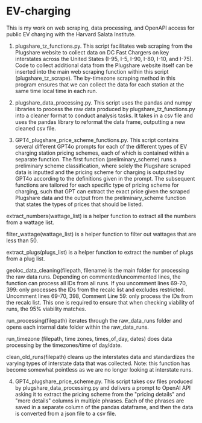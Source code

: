 # EV-charging
This is my work on web scraping, data processing, and OpenAPI access for public EV charging with the Harvard Salata Institute. 

1. plugshare_tz_functions.py. This script facilitates web scraping from the Plugshare website to collect data on DC Fast Chargers on key interstates across the United States (I-95, I-5, I-90, I-80, I-10, and I-75). Code to collect additional data from the Plugshare website itself can be inserted into the main web scraping function within this script (plugshare_tz_scrape). The by-timezone scraping method in this program ensures that we can collect the data for each station at the same time local time in each run.

2. plugshare_data_processing.py. This script uses the pandas and numpy libraries to process the raw data produced by plugshare_tz_functions.py into a cleaner format to conduct analysis tasks. It takes in a csv file and uses the pandas library to reformat the data frame, outputting a new cleaned csv file.

3. GPT4_plugshare_price_scheme_functions.py. This script contains several different GPT4o prompts for each of the different types of EV charging station pricing schemes, each of which is contained within a separate function. The first function (preliminary_scheme) runs a preliminary scheme classification, where solely the Plugshare scraped data is inputted and the pricing scheme for charging is outputted by GPT4o according to the definitions given in the prompt. The subsequent functions are tailored for each specific type of pricing scheme for charging, such that GPT can extract the exact price given the scraped Plugshare data and the output from the preliminary_scheme function that states the types of prices that should be listed. 

extract_numbers(wattage_list) is a helper function to extract all the numbers from a wattage list.

filter_wattage(wattage_list) is a helper function to filter out wattages that are less than 50.

extract_plugs(plugs_list) is a helper function to extract the number of plugs from a plug list.

geoloc_data_cleaning(filepath, filename) is the main folder for processing the raw data runs. Depending on commented/uncommented lines, the function can process all IDs from all runs. If you uncomment lines 69-70, 399: only processes the IDs from the recalc list and excludes restricted. Uncomment lines 69-70, 398, Comment Line 59: only process the IDs from the recalc list. This one is required to ensure that when checking viability of runs, the 95% viability matches.

run_processing(filepath) iterates through the raw_data_runs folder and opens each internal date folder within the raw_data_runs.

run_timezone (filepath, time zones, times_of_day, dates) does data processing by the timezones/time of day/date.

clean_old_runs(filepath) cleans up the interstates data and standardizes the varying types of interstate data that was collected. Note: this function has become somewhat pointless as we are no longer looking at interstate runs. 

4. GPT4_plugshare_price_scheme.py. This script takes csv files produced by plugshare_data_processing.py and delivers a prompt to OpenAI API asking it to extract the pricing scheme from the "pricing details" and "more details" columns in multiple phrases. Each of the phrases are saved in a separate column of the pandas dataframe, and then the data is converted from a json file to a csv file. 
